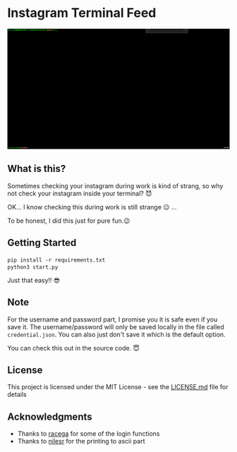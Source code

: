 # Instagram Terminal Feed
<p align="center">
<img src="demo.gif">
</p>

## What is this?
Sometimes checking your instagram during work is kind of strang, so why not check your instagram inside your terminal? :smiling_imp:

OK... I know checking this during work is still strange :expressionless: ...

To be honest, I did this just for pure fun.:wink:

## Getting Started
```
pip install -r requirements.txt
python3 start.py
```
Just that easy!! :sunglasses:

## Note
For the username and password part, I promise you it is safe even if you save it. The username/password will only be saved locally in the file called `credential.json`. You can also just don't save it which is the default option. 

You can check this out in the source code. :innocent:

## License

This project is licensed under the MIT License - see the [LICENSE.md](LICENSE.md) file for details

## Acknowledgments
* Thanks to [racega](https://github.com/rarcega/instagram-scraper) for some of the login functions
* Thanks to [nilesr](https://github.com/nilesr/braille-art) for the printing to ascii part
